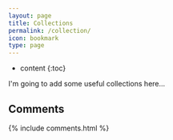 ```yaml
---
layout: page
title: Collections
permalink: /collection/
icon: bookmark
type: page
---
```


* content
{:toc}

I'm going to add some useful collections here...

## Comments

{% include comments.html %}
